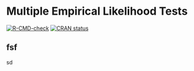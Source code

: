 # Multiple Empirical Likelihood Tests
[![R-CMD-check](https://github.com/markean/melt/actions/workflows/R-CMD-check.yaml/badge.svg)](https://github.com/markean/melt/actions/workflows/R-CMD-check.yaml)
[![CRAN status](https://www.r-pkg.org/badges/version/melt)](https://CRAN.R-project.org/package=melt)


## fsf
sd










